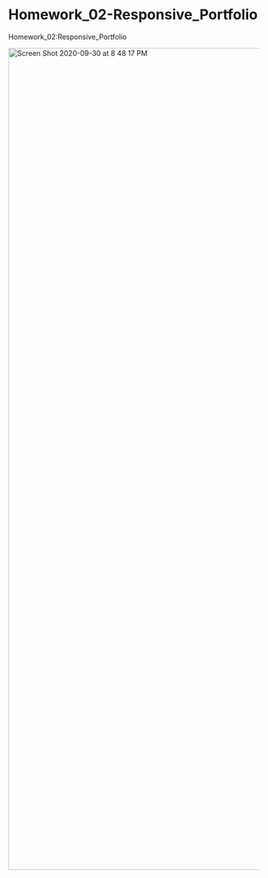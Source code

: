 # Homework_02-Responsive_Portfolio
Homework_02:Responsive_Portfolio 

<img width="1649" alt="Screen Shot 2020-09-30 at 8 48 17 PM" src="https://user-images.githubusercontent.com/59030105/94754111-556dcb00-035e-11eb-8c2d-9caaaa79678d.png">
